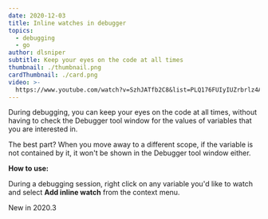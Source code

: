 ```yaml
---
date: 2020-12-03
title: Inline watches in debugger
topics:
  - debugging
  - go
author: dlsniper
subtitle: Keep your eyes on the code at all times
thumbnail: ./thumbnail.png
cardThumbnail: ./card.png
video: >-
  https://www.youtube.com/watch?v=SzhJATfb2C8&list=PLQ176FUIyIUZrbrlz4AY1V8VzBJKZyVlW&index=63
---
```

During debugging, you can keep your eyes on the code at all times, without having to check the Debugger tool window for the values of variables that you are interested in.

The best part? When you move away to a different scope, if the variable is not contained by it, it won't be shown in the Debugger tool window either.

**How to use:**

During a debugging session, right click on any variable you'd like to watch and select **Add inline watch** from the context menu.

<span class="tag is-rounded">New in 2020.3</span>
